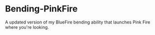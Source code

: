 # Bending-PinkFire
A updated version of my BlueFire bending ability that launches Pink Fire where you're looking.
